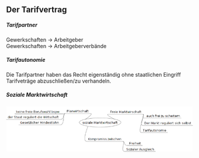 ## Der Tarifvertrag
##### Tarifpartner
Gewerkschaften -> Arbeitgeber  
Gewerkschaften -> Arbeitgeberverbände  

##### Tarifautonomie
Die Tarifpartner haben das Recht eigenständig ohne staatlichen Eingriff Tarifveträge abzuschließen/zu verhandeln.  
##### Soziale Marktwirtschaft  
![](Material/2017_05_04_soziale_Marktwirtschaft.png)

